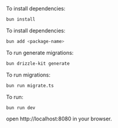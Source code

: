 To install dependencies:
```sh
bun install
```
To install dependencies:
```sh
bun add <package-name>
```
To run generate migrations:
```sh
bun drizzle-kit generate
```
To run migrations:
```sh
bun run migrate.ts
```
To run:
```sh
bun run dev
```

open http://localhost:8080 in your browser.
